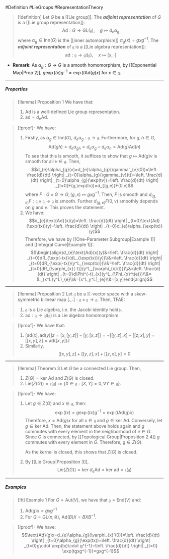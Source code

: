 #Definition #LieGroups #RepresentationTheory 

> [!definition]
> Let $G$ be a [[Lie group]]. The ***adjoint representation*** of $G$ is a [[Lie group representation]]:$$\text{Ad}:G\to \text{GL}(\mathfrak{g}),\quad g\mapsto d_{e}\alpha_{g}$$where $\alpha_{g}\in \text{Inn}(G)$ is the [[inner automorphism]] $\alpha_{g}(x)=gxg^{-1}$. The ***adjoint representation*** of $\mathfrak{g}$ is a [[Lie algebra representation]]: $$\text{ad}: \mathfrak{g}\to \mathfrak{gl}(\mathfrak{g}),\quad x\mapsto[x,\cdot ]$$
- **Remark**: As $\alpha_{g}:G\to G$ is a smooth homomorphism, by [[Exponential Map|Prop 2]], $g\exp(tx)g^{-1}=\exp(t\text{Ad}(g)x)$ for $x\in \mathfrak{g}$.
---
##### Properties
> [!lemma] Proposition 1
> We have that:
> 1. $\text{Ad}$ is a well-defined Lie group representation.
> 2. $\text{ad}=d_{e}\text{Ad}$.

> [!proof]-
> We have:
> 1. Firstly, as $\alpha_{g}\in \text{Inn}(G)$, $d_{e}\alpha_{g}:\mathfrak{g}\to \mathfrak{g}$. Furthermore, for $g,h\in G$, $$\text{Ad}(gh)=d_{e}\alpha_{gh}=d_{e}\alpha_{g} \circ d_{e}\alpha_{h}=\text{Ad}(g)\text{Ad}(h)$$To see that this is smooth, it suffices to show that $g\mapsto \text{Ad}(g)v$ is smooth for all $v\in \mathfrak{g}$. Then, $$d_{e}\alpha_{g}(v)=d_{e}\alpha_{g}(\gamma'_{v}(0))=\left. \frac{d}{dt} \right| _{t=0}\alpha_{g}(\gamma_{v}(t))=\left. \frac{d}{dt} \right| _{t=0}\alpha_{g}(\exp(tv))=\left. \frac{d}{dt} \right| _{t=0}F(g,\exp(tv))=d_{(g,e)}F(0,v)$$where $F:G\times G\to G,(g,x)\mapsto gxg^{-1}$. Then, $F$ is smooth and $d_{(g,e)}F:\mathfrak{g}\times \mathfrak{g}\to \mathfrak{g}$ is smooth. Further $d_{(g,e)}F(0,v)$ smoothly depends on $g$ and $v$. This proves the statement.
> 2. We have: $$d_{e}\text{Ad}(x)(y)=\left. \frac{d}{dt} \right| _{t=0}\text{Ad}(\exp(tx))(y)=\left. \frac{d}{dt} \right| _{t=0}d_{e}\alpha_{\exp(tx)}(y)$$Therefore, we have by [[One-Parameter Subgroup|Example 1]] and [[Integral Curve|Example 1]]: $$\begin{align}d_{e}\text{Ad}(x)(y)&=\left. \frac{d}{dt} \right| _{t=0}dR_{\exp(-tx)}(dL_{\exp(tx)}(y))\\&=\left. \frac{d}{dt} \right| _{t=0}dR_{\exp(-tx)}(y^L_{\exp(tx)})\\&=\left. \frac{d}{dt} \right| _{t=0}dR_{\varphi_{x}(-t)}(y^L_{\varphi_{x}(t)})\\&=\left. \frac{d}{dt} \right| _{t=0}d\Phi^{-t}_{x}(y^L_{\Phi_{x}^t(e)})\\&=(L_{x^L}y^L)_{e}\\&=[x^L,y^L]_{e}\\&=[x,y]\end{align}$$
---
> [!lemma] Proposition 2
> Let $\mathfrak{g}$ be a $\mathbb{K}$-vector space with a skew-symmetric bilinear map $[\cdot,\cdot]:\mathfrak{g}\times \mathfrak{g}\to \mathfrak{g}$. Then, TFAE:
> 1. $\mathfrak{g}$ is a Lie algebra, i.e. the Jacobi identity holds.
> 2. $\text{ad}:\mathfrak{g}\to \mathfrak{gl}(\mathfrak{g})$ is a Lie algebra homomorphism.

> [!proof]-
> We have that:
> 1. $[\text{ad}(x),\text{ad}(y)]z=[x,[y,z]]-[y,[x,z]]=-[[y,z],x]-[[z,x],y]=[[x,y],z]=\text{ad}([x,y])z$
> 2. Similarly, $$[[x,y],z]+[[y,z],x]+[[z,x],y]=0$$
---
> [!lemma] Theorem 3
> Let $G$ be a connected Lie group. Then, 
> 1. $Z(G)=\text{ker }\text{Ad}$ and $Z(G)$ is closed.
> 2. $\text{Lie}(Z(G))=\mathfrak{z}(\mathfrak{g}):=\{ X\in \mathfrak{g}:[X,Y]=0,\forall Y\in \mathfrak{g} \}$.

> [!proof]-
> We have:
> 1. Let $g\in Z(G)$ and $x\in \mathfrak{g}$, then: $$\exp(tx)=g \exp(tx)g ^{-1}=\exp(t\text{Ad}(g)x)$$Therefore, $x=\text{Ad}(g)x$ for all $x\in \mathfrak{g}$ and $g\in \text{ker Ad}$. Conversely, let $g\in \text{ker Ad}$. Then, the statement above holds again and $g$ commutes with every element in the neighborhood of $e\in G$. Since $G$ is connected, by [[Topological Group|Proposition 2.4]] $g$ commutes with every element in $G$. Therefore, $g\in Z(G)$.
>    
>    As the kernel is closed, this shows that $Z(G)$ is closed.
> 2. By [[Lie Group|Proposition 3]], $$\text{Lie}(Z(G))=\text{ker }d_{e}\text{Ad}=\text{ker }\text{ad}=\mathfrak{z}(\mathfrak{g})$$
---
##### Examples
> [!h] Example 1
> For $G=\text{Aut}(V)$, we have that $\mathfrak{g}=\text{End}(V)$ and: 
> 1. $\text{Ad}(g)x=gxg^{-1}$
> 2. For $G=\text{GL}(n,\mathbb{R})$, $\text{Ad}(B)X=BXB^{-1}$.

> [!proof]-
> We have:
> $$\text{Ad}(g)x=d_{e}\alpha_{g}(\varphi_{x}'(0))=\left. \frac{d}{dt} \right| _{t=0}\alpha_{g}(\exp(tx))=\left. \frac{d}{dt} \right| _{t=0}g\cdot \exp(tx)\cdot g^{-1}=\left. \frac{d}{dt} \right| _{t=0} \exp(tgxg^{-1})=gxg^{-1}$$
>